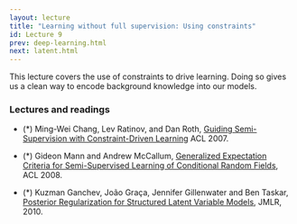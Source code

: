 ```yaml
---
layout: lecture
title: "Learning without full supervision: Using constraints"
id: Lecture 9
prev: deep-learning.html
next: latent.html
---
```


This lecture covers the use of constraints to drive learning. Doing so
gives us a clean way to encode background knowledge into our models.

### Lectures and readings

-   (\*) Ming-Wei Chang, Lev Ratinov, and Dan Roth,
    [Guiding Semi-Supervision with Constraint-Driven Learning](http://cogcomp.cs.illinois.edu/papers/ChangRaRo07.pdf)
    ACL 2007.

-   (\*) Gideon Mann and Andrew McCallum,
    [Generalized Expectation Criteria for Semi-Supervised Learning of Conditional Random Fields](http://people.cs.umass.edu/~mccallum/papers/gecrf08acl.pdf),
    ACL 2008.

-   (\*) Kuzman Ganchev, João Graça, Jennifer Gillenwater and Ben
    Taskar,
    [Posterior Regularization for Structured Latent Variable
    Models](http://www.jmlr.org/papers/volume11/ganchev10a/ganchev10a.pdf),
    JMLR, 2010.
